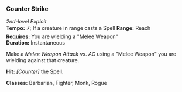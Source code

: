 ### Counter Strike
*2nd-level Exploit*  
**Tempo:** ⚡️; If a creature in range casts a Spell
**Range:** Reach  
**Requires:** You are wielding a "Melee Weapon"  
**Duration:** Instantaneous  

Make a *Melee Weapon Attack* vs. *AC* using a "Melee Weapon" you are wielding against that creature.

**Hit:** *[Counter]* the Spell.

**Classes:** Barbarian, Fighter, Monk, Rogue
